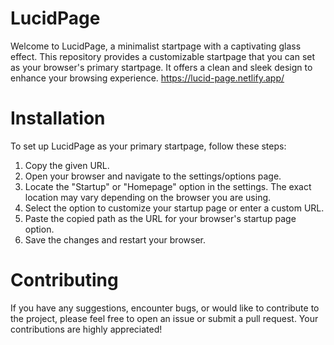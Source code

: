 # LucidPage
Welcome to LucidPage, a minimalist startpage with a captivating glass effect. This repository provides a customizable startpage that you can set as your browser's 
primary startpage. It offers a clean and sleek design to enhance your browsing experience.                                                              https://lucid-page.netlify.app/

# Installation
To set up LucidPage as your primary startpage, follow these steps:
1.	Copy the given URL.
2.	Open your browser and navigate to the settings/options page.
3.	Locate the "Startup" or "Homepage" option in the settings. The exact location may vary depending on the browser you are using.
4.	Select the option to customize your startup page or enter a custom URL.
5.	Paste the copied path as the URL for your browser's startup page option.
6.	Save the changes and restart your browser.

# Contributing
If you have any suggestions, encounter bugs, or would like to contribute to the project, please feel free to open an issue or submit a pull request. Your contributions are highly appreciated!


